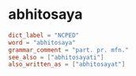 # abhitosaya

``` toml
dict_label = "NCPED"
word = "abhitosaya"
grammar_comment = "part. pr. mfn."
see_also = ["abhitosayati"]
also_written_as = ["abhitosayat"]
```

